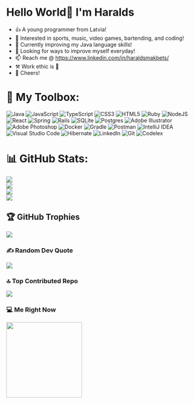 # Hello World👋 I'm Haralds
- 👍 A young programmer from Latvia!
- 👀 Interested in sports, music, video games, bartending, and coding!
- 🌱 Currently improving my Java language skills!
- 💪 Looking for ways to improve myself everyday!
- 📫 Reach me @ https://www.linkedin.com/in/haraldsmakbets/
- ⚒️ Work ethic is 🔑
- 🤝 Cheers!

# 🧰 My Toolbox:
![Java](https://img.shields.io/badge/java-%23ED8B00.svg?style=for-the-badge&logo=openjdk&logoColor=white) ![JavaScript](https://img.shields.io/badge/javascript-%23323330.svg?style=for-the-badge&logo=javascript&logoColor=%23F7DF1E) ![TypeScript](https://img.shields.io/badge/typescript-%23007ACC.svg?style=for-the-badge&logo=typescript&logoColor=white) ![CSS3](https://img.shields.io/badge/css3-%231572B6.svg?style=for-the-badge&logo=css3&logoColor=white) ![HTML5](https://img.shields.io/badge/html5-%23E34F26.svg?style=for-the-badge&logo=html5&logoColor=white) ![Ruby](https://img.shields.io/badge/ruby-%23CC342D.svg?style=for-the-badge&logo=ruby&logoColor=white) ![NodeJS](https://img.shields.io/badge/node.js-6DA55F?style=for-the-badge&logo=node.js&logoColor=white) ![React](https://img.shields.io/badge/react-%2320232a.svg?style=for-the-badge&logo=react&logoColor=%2361DAFB) ![Spring](https://img.shields.io/badge/spring-%236DB33F.svg?style=for-the-badge&logo=spring&logoColor=white) ![Rails](https://img.shields.io/badge/rails-%23CC0000.svg?style=for-the-badge&logo=ruby-on-rails&logoColor=white) ![SQLite](https://img.shields.io/badge/sqlite-%2307405e.svg?style=for-the-badge&logo=sqlite&logoColor=white) ![Postgres](https://img.shields.io/badge/postgres-%23316192.svg?style=for-the-badge&logo=postgresql&logoColor=white) ![Adobe Illustrator](https://img.shields.io/badge/adobeillustrator-%23FF9A00.svg?style=for-the-badge&logo=adobeillustrator&logoColor=white) ![Adobe Photoshop](https://img.shields.io/badge/adobephotoshop-%2331A8FF.svg?style=for-the-badge&logo=adobephotoshop&logoColor=white) ![Docker](https://img.shields.io/badge/docker-%230db7ed.svg?style=for-the-badge&logo=docker&logoColor=white) ![Gradle](https://img.shields.io/badge/Gradle-02303A.svg?style=for-the-badge&logo=Gradle&logoColor=white) ![Postman](https://img.shields.io/badge/Postman-FF6C37?style=for-the-badge&logo=postman&logoColor=white) ![IntelliJ IDEA](https://img.shields.io/badge/IntelliJIDEA-000000.svg?style=for-the-badge&logo=intellij-idea&logoColor=white) ![Visual Studio Code](https://img.shields.io/badge/Visual%20Studio%20Code-0078d7.svg?style=for-the-badge&logo=visual-studio-code&logoColor=white) ![Hibernate](https://img.shields.io/badge/Hibernate-59666C?style=for-the-badge&logo=Hibernate&logoColor=white) ![LinkedIn](https://img.shields.io/badge/linkedin-%230077B5.svg?style=for-the-badge&logo=linkedin&logoColor=white) ![Git](https://img.shields.io/badge/git-%23F05033.svg?style=for-the-badge&logo=git&logoColor=white) ![Codelex](https://img.shields.io/badge/-Codelex-%230077B5.svg?style=for-the-badge&color=brightgreen)

# 📊 GitHub Stats:
![](https://github-readme-stats.vercel.app/api?username=hariic33&theme=tokyonight&hide_border=false&include_all_commits=false&count_private=false)<br/>
![](https://github-readme-streak-stats.herokuapp.com/?user=hariic33&theme=tokyonight&hide_border=false)<br/>
![](https://github-readme-stats.vercel.app/api/top-langs/?username=hariic33&theme=tokyonight&hide_border=false&include_all_commits=false&count_private=false&layout=compact)<br/>
[![](https://visitcount.itsvg.in/api?id=hariic33&icon=0&color=0)](https://visitcount.itsvg.in)<br/>

## 🏆 GitHub Trophies
![](https://github-profile-trophy.vercel.app/?username=hariic33&theme=tokyonight&no-frame=false&no-bg=false&margin-w=4)

### ✍️ Random Dev Quote
![](https://quotes-github-readme.vercel.app/api?type=horizontal&theme=tokyonight)

### 🔝 Top Contributed Repo
![](https://github-contributor-stats.vercel.app/api?username=hariic33&limit=5&theme=tokyonight&combine_all_yearly_contributions=true)

### 💻 Me Right Now
<img height="200" src="https://i.pinimg.com/originals/6c/90/28/6c90288d7e10d46d18895f17f420a92c.gif"/>
